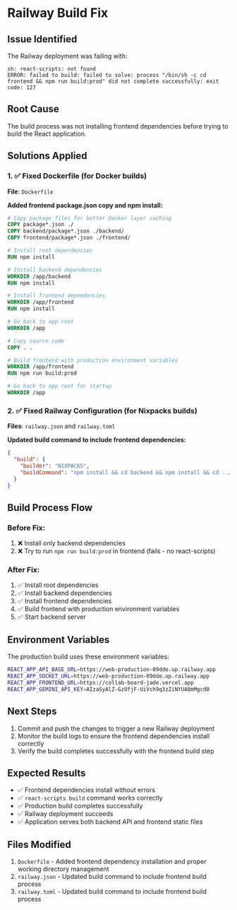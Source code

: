 # Railway Build Fix

## Issue Identified
The Railway deployment was failing with:
```
sh: react-scripts: not found
ERROR: failed to build: failed to solve: process "/bin/sh -c cd frontend && npm run build:prod" did not complete successfully: exit code: 127
```

## Root Cause
The build process was not installing frontend dependencies before trying to build the React application.

## Solutions Applied

### 1. ✅ Fixed Dockerfile (for Docker builds)
**File**: `Dockerfile`

**Added frontend package.json copy and npm install:**
```dockerfile
# Copy package files for better Docker layer caching
COPY package*.json ./
COPY backend/package*.json ./backend/
COPY frontend/package*.json ./frontend/

# Install root dependencies
RUN npm install

# Install backend dependencies
WORKDIR /app/backend
RUN npm install

# Install frontend dependencies
WORKDIR /app/frontend
RUN npm install

# Go back to app root
WORKDIR /app

# Copy source code
COPY . .

# Build frontend with production environment variables
WORKDIR /app/frontend
RUN npm run build:prod

# Go back to app root for startup
WORKDIR /app
```

### 2. ✅ Fixed Railway Configuration (for Nixpacks builds)
**Files**: `railway.json` and `railway.toml`

**Updated build command to include frontend dependencies:**
```json
{
  "build": {
    "builder": "NIXPACKS",
    "buildCommand": "npm install && cd backend && npm install && cd ../frontend && npm install && npm run build:prod"
  }
}
```

## Build Process Flow

### Before Fix:
1. ❌ Install only backend dependencies
2. ❌ Try to run `npm run build:prod` in frontend (fails - no react-scripts)

### After Fix:
1. ✅ Install root dependencies
2. ✅ Install backend dependencies  
3. ✅ Install frontend dependencies
4. ✅ Build frontend with production environment variables
5. ✅ Start backend server

## Environment Variables
The production build uses these environment variables:
```bash
REACT_APP_API_BASE_URL=https://web-production-09dde.up.railway.app
REACT_APP_SOCKET_URL=https://web-production-09dde.up.railway.app  
REACT_APP_FRONTEND_URL=https://collab-board-jade.vercel.app
REACT_APP_GEMINI_API_KEY=AIzaSyAlZ-GzUfjF-UiVsh9q3zZiNYUA0mMgcd0
```

## Next Steps
1. Commit and push the changes to trigger a new Railway deployment
2. Monitor the build logs to ensure the frontend dependencies install correctly
3. Verify the build completes successfully with the frontend build step

## Expected Results
- ✅ Frontend dependencies install without errors
- ✅ `react-scripts build` command works correctly
- ✅ Production build completes successfully
- ✅ Railway deployment succeeds
- ✅ Application serves both backend API and frontend static files

## Files Modified
1. `Dockerfile` - Added frontend dependency installation and proper working directory management
2. `railway.json` - Updated build command to include frontend build process
3. `railway.toml` - Updated build command to include frontend build process
